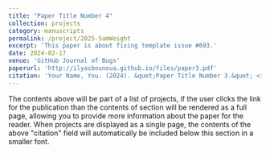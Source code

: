 ```yaml
---
title: "Paper Title Number 4"
collection: projects
category: manuscripts
permalink: /project/2025-SamWeight
excerpt: 'This paper is about fixing template issue #693.'
date: 2024-02-17
venue: 'GitHub Journal of Bugs'
paperurl: 'http://ilyasbounoua.github.io/files/paper3.pdf'
citation: 'Your Name, You. (2024). &quot;Paper Title Number 3.&quot; <i>GitHub Journal of Bugs</i>. 1(3).'
---
```


The contents above will be part of a list of projects, if the user clicks the link for the publication than the contents of section will be rendered as a full page, allowing you to provide more information about the paper for the reader. When projects are displayed as a single page, the contents of the above "citation" field will automatically be included below this section in a smaller font.
